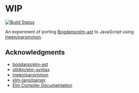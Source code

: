 # WIP

[![Build Status](https://travis-ci.org/halfzebra/parsimmon-experiment.svg?branch=master)](https://travis-ci.org/halfzebra/parsimmon-experiment)

An experiment of porting [Bogdanp/elm-ast](https://github.com/Bogdanp/elm-ast) to JavaScript using [jneen/parsimmon](https://github.com/jneen/parsimmon).


## Acknowledgments

- [bogdanp/elm-ast](https://github.com/Bogdanp/elm-ast)
- [stil4m/elm-syntax](https://github.com/stil4m/elm-syntax)
- [jneen/parsimmon](https://github.com/jneen/parsimmon)
- [elm-lang/parser](https://github.com/elm-lang/parser)
- [Elm Compiler Documentation](https://github.com/elm-community/elm-compiler-docs)
